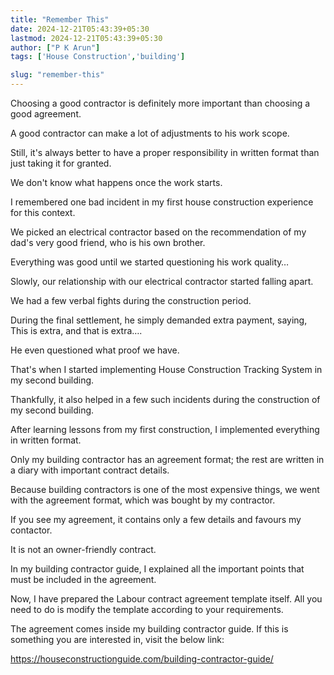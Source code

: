 ```yaml
---
title: "Remember This"
date: 2024-12-21T05:43:39+05:30
lastmod: 2024-12-21T05:43:39+05:30
author: ["P K Arun"]
tags: ['House Construction','building']

slug: "remember-this"
---
```


Choosing a good contractor is definitely more important than choosing a good agreement.

A good contractor can make a lot of adjustments to his work scope.

Still, it's always better to have a proper responsibility in written format than just taking it for granted.

We don't know what happens once the work starts.

I remembered one bad incident in my first house construction experience for this context.

We picked an electrical contractor based on the recommendation of my dad's very good friend, who is his own brother.

Everything was good until we started questioning his work quality…

Slowly, our relationship with our electrical contractor started falling apart.

We had a few verbal fights during the construction period.

During the final settlement, he simply demanded extra payment, saying, This is extra, and that is extra….

He even questioned what proof we have.

That's when I started implementing House Construction Tracking System in my second building.

Thankfully, it also helped in a few such incidents during the construction of my second building.

After learning lessons from my first construction, I implemented everything in written format.

Only my building contractor has an agreement format; the rest are written in a diary with important contract details.

Because building contractors is one of the most expensive things, we went with the agreement format, which was bought by my contractor.

If you see my agreement, it contains only a few details and favours my contactor.

It is not an owner-friendly contract.

In my building contractor guide, I explained all the important points that must be included in the agreement.

Now, I have prepared the Labour contract agreement template itself. All you need to do is modify the template according to your requirements.

The agreement comes inside my building contractor guide. If this is something you are interested in, visit the below link:

https://houseconstructionguide.com/building-contractor-guide/